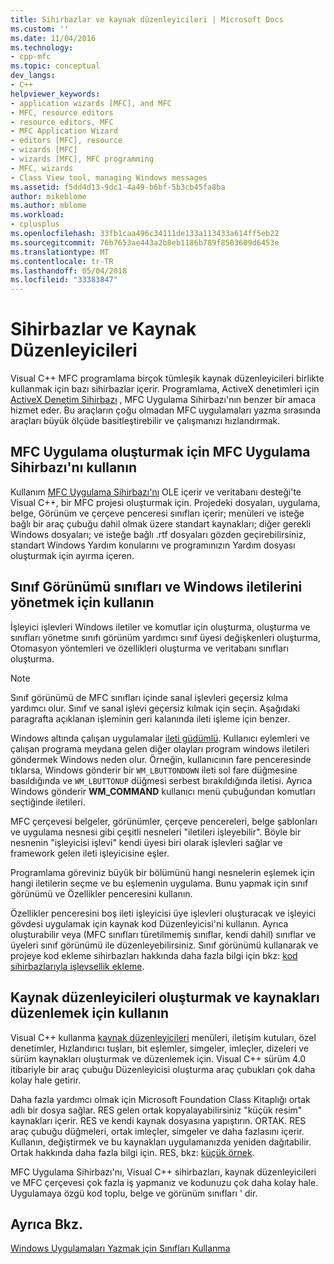```yaml
---
title: Sihirbazlar ve kaynak düzenleyicileri | Microsoft Docs
ms.custom: ''
ms.date: 11/04/2016
ms.technology:
- cpp-mfc
ms.topic: conceptual
dev_langs:
- C++
helpviewer_keywords:
- application wizards [MFC], and MFC
- MFC, resource editors
- resource editors, MFC
- MFC Application Wizard
- editors [MFC], resource
- wizards [MFC]
- wizards [MFC], MFC programming
- MFC, wizards
- Class View tool, managing Windows messages
ms.assetid: f5dd4d13-9dc1-4a49-b6bf-5b3cb45fa8ba
author: mikeblome
ms.author: mblome
ms.workload:
- cplusplus
ms.openlocfilehash: 33fb1caa496c34111de133a113433a614ff5eb22
ms.sourcegitcommit: 76b7653ae443a2b8eb1186b789f8503609d6453e
ms.translationtype: MT
ms.contentlocale: tr-TR
ms.lasthandoff: 05/04/2018
ms.locfileid: "33383847"
---
```

# <a name="wizards-and-the-resource-editors"></a>Sihirbazlar ve Kaynak Düzenleyicileri
Visual C++ MFC programlama birçok tümleşik kaynak düzenleyicileri birlikte kullanmak için bazı sihirbazlar içerir. Programlama, ActiveX denetimleri için [ActiveX Denetim Sihirbazı](../mfc/reference/mfc-activex-control-wizard.md) , MFC Uygulama Sihirbazı'nın benzer bir amaca hizmet eder. Bu araçların çoğu olmadan MFC uygulamaları yazma sırasında araçları büyük ölçüde basitleştirebilir ve çalışmanızı hızlandırmak.  
  
##  <a name="_core_use_appwizard_to_create_an_mfc_application"></a> MFC Uygulama oluşturmak için MFC Uygulama Sihirbazı'nı kullanın  
 Kullanım [MFC Uygulama Sihirbazı'nı](../mfc/reference/mfc-application-wizard.md) OLE içerir ve veritabanı desteği'te Visual C++, bir MFC projesi oluşturmak için. Projedeki dosyaları, uygulama, belge, Görünüm ve çerçeve penceresi sınıfları içerir; menüleri ve isteğe bağlı bir araç çubuğu dahil olmak üzere standart kaynakları; diğer gerekli Windows dosyaları; ve isteğe bağlı .rtf dosyaları gözden geçirebilirsiniz, standart Windows Yardım konularını ve programınızın Yardım dosyası oluşturmak için ayırma içeren.  
  
##  <a name="_core_use_classwizard_to_manage_classes_and_windows_messages"></a> Sınıf Görünümü sınıfları ve Windows iletilerini yönetmek için kullanın  
 İşleyici işlevleri Windows iletiler ve komutlar için oluşturma, oluşturma ve sınıfları yönetme sınıfı görünüm yardımcı sınıf üyesi değişkenleri oluşturma, Otomasyon yöntemleri ve özellikleri oluşturma ve veritabanı sınıfları oluşturma.  
  
> [!NOTE]
>  Sınıf görünümü de MFC sınıfları içinde sanal işlevleri geçersiz kılma yardımcı olur. Sınıf ve sanal işlevi geçersiz kılmak için seçin. Aşağıdaki paragrafta açıklanan işleminin geri kalanında ileti işleme için benzer.  
  
 Windows altında çalışan uygulamalar [ileti güdümlü](../mfc/message-handling-and-mapping.md). Kullanıcı eylemleri ve çalışan programa meydana gelen diğer olayları program windows iletileri göndermek Windows neden olur. Örneğin, kullanıcının fare penceresinde tıklarsa, Windows gönderir bir `WM_LBUTTONDOWN` ileti sol fare düğmesine basıldığında ve `WM_LBUTTONUP` düğmesi serbest bırakıldığında iletisi. Ayrıca Windows gönderir **WM_COMMAND** kullanıcı menü çubuğundan komutları seçtiğinde iletileri.  
  
 MFC çerçevesi belgeler, görünümler, çerçeve pencereleri, belge şablonları ve uygulama nesnesi gibi çeşitli nesneleri "iletileri işleyebilir". Böyle bir nesnenin "işleyicisi işlevi" kendi üyesi biri olarak işlevleri sağlar ve framework gelen ileti işleyicisine eşler.  
  
 Programlama göreviniz büyük bir bölümünü hangi nesnelerin eşlemek için hangi iletilerin seçme ve bu eşlemenin uygulama. Bunu yapmak için sınıf görünümü ve Özellikler penceresini kullanın.  
  
 Özellikler penceresini boş ileti işleyicisi üye işlevleri oluşturacak ve işleyici gövdesi uygulamak için kaynak kod Düzenleyicisi'ni kullanın. Ayrıca oluşturabilir veya (MFC sınıfları türetilmemiş sınıflar, kendi dahil) sınıflar ve üyeleri sınıf görünümü ile düzenleyebilirsiniz. Sınıf görünümü kullanarak ve projeye kod ekleme sihirbazları hakkında daha fazla bilgi için bkz: [kod sihirbazlarıyla işlevsellik ekleme](../ide/adding-functionality-with-code-wizards-cpp.md).  
  
##  <a name="_core_use_the_resource_editors_to_create_and_edit_resources"></a> Kaynak düzenleyicileri oluşturmak ve kaynakları düzenlemek için kullanın  
 Visual C++ kullanma [kaynak düzenleyicileri](../windows/resource-editors.md) menüleri, iletişim kutuları, özel denetimler, Hızlandırıcı tuşları, bit eşlemler, simgeler, imleçler, dizeleri ve sürüm kaynakları oluşturmak ve düzenlemek için. Visual C++ sürüm 4.0 itibariyle bir araç çubuğu Düzenleyicisi oluşturma araç çubukları çok daha kolay hale getirir.  
  
 Daha fazla yardımcı olmak için Microsoft Foundation Class Kitaplığı ortak adlı bir dosya sağlar. RES gelen ortak kopyalayabilirsiniz "küçük resim" kaynakları içerir. RES ve kendi kaynak dosyasına yapıştırın. ORTAK. RES araç çubuğu düğmeleri, ortak imleçler, simgeler ve daha fazlasını içerir. Kullanın, değiştirmek ve bu kaynakları uygulamanızda yeniden dağıtabilir. Ortak hakkında daha fazla bilgi için. RES, bkz: [küçük örnek](../visual-cpp-samples.md).  
  
 MFC Uygulama Sihirbazı'nı, Visual C++ sihirbazları, kaynak düzenleyicileri ve MFC çerçevesi çok fazla iş yapmanız ve kodunuzu çok daha kolay hale. Uygulamaya özgü kod toplu, belge ve görünüm sınıfları ' dir.  
  
## <a name="see-also"></a>Ayrıca Bkz.  
 [Windows Uygulamaları Yazmak için Sınıfları Kullanma](../mfc/using-the-classes-to-write-applications-for-windows.md)
